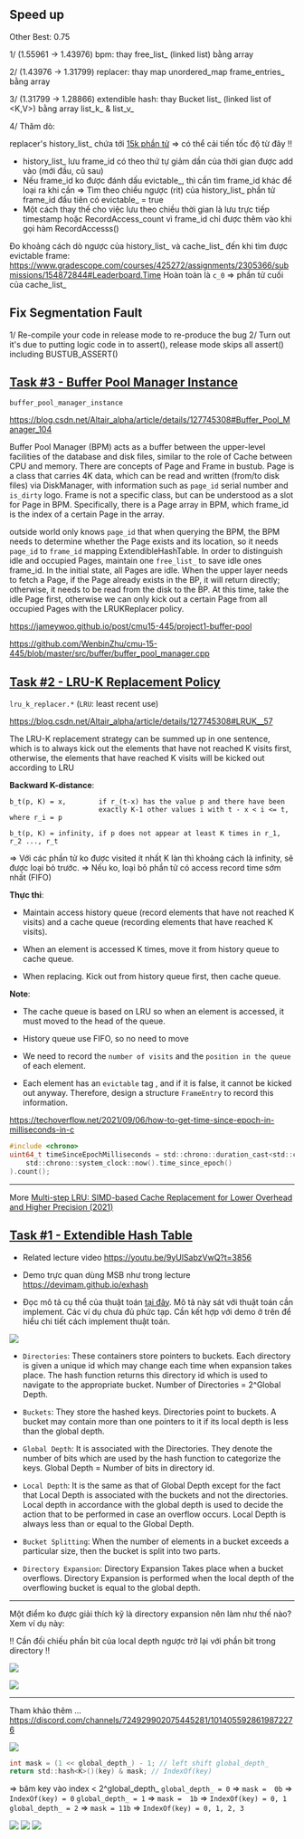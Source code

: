 ## Speed up

Other Best: 0.75

1/ (1.55961 -> 1.43976) bpm: thay free_list_ (linked list) bằng array

2/ (1.43976 -> 1.31799) replacer: thay map unordered_map frame_entries_ bằng array

3/ (1.31799 -> 1.28866) extendible hash: thay Bucket list_ (linked list of <K,V>) bằng array list_k_ & list_v_

4/ Thăm dò:

replacer's history_list_ chứa tới [15k phần tử](https://www.gradescope.com/courses/425272/assignments/2305366/submissions/154869292#Leaderboard.Time) => có thể cải tiến tốc độ từ đây !!

- history_list_ lưu frame_id có theo thứ tự giảm dần của thời gian được add vào (mới đầu, cũ sau)
- Nếu frame_id ko được đánh dấu evictable_, thì cần tìm frame_id khác để loại ra khi cần
=> Tìm theo chiều ngược (rit) của history_list_ phần tử frame_id đầu tiên có evictable_ = true 
- Một cách thay thế cho việc lưu theo chiều thời gian là lưu trực tiếp timestamp hoặc RecordAccess_count vì
  frame_id chỉ được thêm vào khi gọi hàm RecordAccesss()

Đo khoảng cách dò ngược của history_list_ và cache_list_ đến khi tìm được evictable frame:
https://www.gradescope.com/courses/425272/assignments/2305366/submissions/154872844#Leaderboard.Time
Hoàn toàn là `c_0` => phần tử cuối của cache_list_



## Fix Segmentation Fault

1/ Re-compile your code in release mode to re-produce the bug
2/ Turn out it's due to putting logic code in to assert(), release mode skips all assert()
   including BUSTUB_ASSERT()


## [Task #3 - Buffer Pool Manager Instance](https://15445.courses.cs.cmu.edu/fall2022/project1/#buffer-pool-instance)

`buffer_pool_manager_instance`

https://blog.csdn.net/Altair_alpha/article/details/127745308#Buffer_Pool_Manager_104

Buffer Pool Manager (BPM) acts as a buffer between the upper-level facilities of the database and disk files, similar to the role of Cache between CPU and memory. There are concepts of Page and Frame in bustub. Page is a class that carries 4K data, which can be read and written (from/to disk files) via DiskManager, with information such as `page_id` serial number and `is_dirty` logo. Frame is not a specific class, but can be understood as a slot for Page in BPM. Specifically, there is a Page array in BPM, which frame_id is the index of a certain Page in the array.

outside world only knows `page_id` that when querying the BPM, the BPM needs to determine whether the Page exists and its location, so it needs `page_id` to `frame_id` mapping ExtendibleHashTable. In order to distinguish idle and occupied Pages, maintain one `free_list_` to save idle ones frame_id. In the initial state, all Pages are idle. When the upper layer needs to fetch a Page, if the Page already exists in the BP, it will return directly; otherwise, it needs to be read from the disk to the BP. At this time, take the idle Page first, otherwise we can only kick out a certain Page from all occupied Pages with the LRUKReplacer policy.


https://jameywoo.github.io/post/cmu15-445/project1-buffer-pool

https://github.com/WenbinZhu/cmu-15-445/blob/master/src/buffer/buffer_pool_manager.cpp


## [Task #2 - LRU-K Replacement Policy](https://15445.courses.cs.cmu.edu/fall2022/project1/#lru-k-replacer)

`lru_k_replacer.*` (`LRU`: least recent use)

https://blog.csdn.net/Altair_alpha/article/details/127745308#LRUK__57

The LRU-K replacement strategy can be summed up in one sentence, which is to always kick out the elements that have not reached K visits first, otherwise, the elements that have reached K visits will be kicked out according to LRU

__Backward K-distance__:
```
b_t(p, K) = x,        if r_(t-x) has the value p and there have been 
                      exactly K-1 other values i with t - x < i <= t, where r_i = p

b_t(p, K) = infinity, if p does not appear at least K times in r_1, r_2 ..., r_t
```
=> Với các phần tử ko được visited ít nhất K làn thì khoảng cách là infinity, sẽ được loại bỏ trước.
=> Nếu ko, loại bỏ phần tử có access record time sớm nhất (FIFO)

__Thực thi__:

- Maintain access history queue (record elements that have not reached K visits) and
a cache queue (recording elements that have reached K visits).

- When an element is accessed K times, move it from history queue to cache queue.

- When replacing. Kick out from history queue first, then cache queue.

__Note__:

- The cache queue is based on LRU so when an element is accessed, it must moved to the head of the queue.

- History queue use FIFO, so no need to move 

- We need to record the `number of visits` and the `position in the queue` of each element.

- Each element has an `evictable` tag , and if it is false, it cannot be kicked out anyway. 
Therefore, design a structure `FrameEntry` to record this information.


https://techoverflow.net/2021/09/06/how-to-get-time-since-epoch-in-milliseconds-in-c
```c
#include <chrono>
uint64_t timeSinceEpochMilliseconds = std::chrono::duration_cast<std::chrono::milliseconds>(
    std::chrono::system_clock::now().time_since_epoch()
).count();
```

- - -

More [Multi-step LRU: SIMD-based Cache Replacement
for Lower Overhead and Higher Precision (2021)](https://arxiv.org/ftp/arxiv/papers/2112/2112.09981.pdf)


## [Task #1 - Extendible Hash Table](https://15445.courses.cs.cmu.edu/fall2022/project1/#extendible-hash-table)

* Related lecture video https://youtu.be/9yUlSabzVwQ?t=3856

* Demo trực quan dùng MSB như trong lecture https://devimam.github.io/exhash

* Đọc mô tả cụ thể của thuật toán [tại đây](https://www.geeksforgeeks.org/extendible-hashing-dynamic-approach-to-dbms). Mô tả này sát với thuật toán cần implement. Các ví dụ chưa đủ phức tạp. Cần kết hợp với demo ở trên để hiểu chi tiết cách implement thuật toán.

![](files/p1-Basic-Structure-of-Extendible-Hashing.png)

* `Directories`: These containers store pointers to buckets. Each directory is given a unique id which may change each time when expansion takes place. The hash function returns this directory id which is used to navigate to the appropriate bucket. Number of Directories = 2^Global Depth.

* `Buckets`: They store the hashed keys. Directories point to buckets. A bucket may contain more than one pointers to it if its local depth is less than the global depth.

* `Global Depth`: It is associated with the Directories. They denote the number of bits which are used by the hash function to categorize the keys. Global Depth = Number of bits in directory id.

* `Local Depth`: It is the same as that of Global Depth except for the fact that Local Depth is associated with the buckets and not the directories. Local depth in accordance with the global depth is used to decide the action that to be performed in case an overflow occurs. Local Depth is always less than or equal to the Global Depth.

* `Bucket Splitting`: When the number of elements in a bucket exceeds a particular size, then the bucket is split into two parts.

* `Directory Expansion`: Directory Expansion Takes place when a bucket overflows. Directory Expansion is performed when the local depth of the overflowing bucket is equal to the global depth.

- - -

Một điểm ko được giải thích kỹ là directory expansion nên làm như thế nào? Xem ví dụ này:

!! Cần đối chiếu phần bit của local depth ngược trở lại với phần bit trong directory !!

![](files/p1-04.png)


![](files/p1-05.png)

- - -

Tham khảo thêm ...
https://discord.com/channels/724929902075445281/1014055928619872276

![](files/p1-00.png)
```c
int mask = (1 << global_depth_) - 1; // left shift global_depth_
return std::hash<K>()(key) & mask; // IndexOf(key)
```
=> băm key vào index < 2^global_depth_
`global_depth_ = 0` => `mask =  0b` => `IndexOf(key) = 0`
`global_depth_ = 1` => `mask =  1b` => `IndexOf(key) = 0, 1`
`global_depth_ = 2` => `mask = 11b` => `IndexOf(key) = 0, 1, 2, 3`

![](files/p1-01.png)
![](files/p1-02.png)
![](files/p1-03.png)
